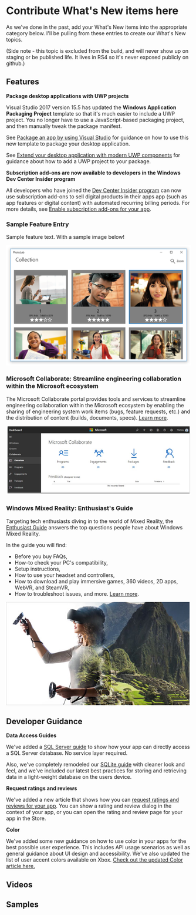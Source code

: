 # Contribute What's New items here

As we've done in the past, add your What's New items into the appropriate category below. I'll be pulling from these entries to create our What's New topics.

(Side note - this topic is excluded from the build, and will never show up on staging or be published life. It lives in RS4 so it's never exposed publicly on github.)

## Features

**Package desktop applications with UWP projects**

Visual Studio 2017 version 15.5 has updated the **Windows Application Packaging Project** template so that it's much easier to include a UWP project. You no longer  have to use a JavaScript-based packaging project, and then manually tweak the package manifest.  

See [Package an app by using Visual Studio](https://docs.microsoft.com/en-us/windows/uwp/porting/desktop-to-uwp-packaging-dot-net) for guidance on how to use this new template to package your desktop application.

See [Extend your desktop application with modern UWP components](https://docs.microsoft.com/windows/uwp/porting/desktop-to-uwp-extend) for guidance about how to add a UWP project to your package.

**Subscription add-ons are now available to developers in the Windows Dev Center Insider program**

All developers who have joined the [Dev Center Insider program](../publish/dev-center-insider-program.md) can now use subscription add-ons to sell digital products in their apps app (such as app features or digital content) with automated recurring billing periods. For more details, see [Enable subscription add-ons for your app](../monetize/enable-subscription-add-ons-for-your-app.md).

### Sample Feature Entry

Sample feature text. With a sample image below!

![Screenshot of PhotoLab sample showing photo gallery page](images/PhotoLab-gallery-page.png)

### Microsoft Collaborate: Streamline engineering collaboration within the Microsoft ecosystem

The Microsoft Collaborate portal provides tools and services to streamline engineering collaboration within the Microsoft ecosystem by enabling the sharing of engineering system work items (bugs, feature requests, etc.) and the distribution of content (builds, documents, specs). [Learn more](https://docs.microsoft.com/en-us/collaborate).

![Microsoft Collaborate in Dev Center Dashboard](images/microsoft_collaborate_screenshot.PNG)

### Windows Mixed Reality: Enthusiast's Guide

Targeting tech enthusiasts diving in to the world of Mixed Reality, the [Enthusiast Guide](https://docs.microsoft.com/en-us/windows/mixed-reality/enthusiast-guide/) answers the top questions people have about Windows Mixed Reality. 

In the guide you will find: 
- Before you buy FAQs, 
- How-to check your PC's compatibility, 
- Setup instructions, 
- How to use your headset and controllers, 
- How to download and play immersive games, 360 videos, 2D apps, WebVR, and SteamVR, 
- How to troubleshoot issues, and more.
[Learn more](https://docs.microsoft.com/en-us/windows/mixed-reality/enthusiast-guide/).

![Windows Mixed Reality headset user and motion controllers](images/BeforeYouBegin-tile.jpg)

## Developer Guidance

**Data Access Guides**

We've added a [SQL Server guide](https://docs.microsoft.com/windows/uwp/data-access/sql-server-databases) to show how your app can directly access a SQL Server database. No service layer required.

Also, we've completely remodeled our [SQLite guide](https://docs.microsoft.com/windows/uwp/data-access/sqlite-databases) with cleaner look and feel, and we've included our latest best practices for storing and retrieving data in a light-weight database on the users device.

**Request ratings and reviews**

We've added a new article that shows how you can [request ratings and reviews for your app](../monetize/request-ratings-and-reviews.md). You can show a rating and review dialog in the context of your app, or you can open the rating and review page for your app in the Store.

**Color**

We've added some new guidance on how to use color in your apps for the best possible user experience. This includes API usage scenarios as well as general guidance about UI design and accessibility. We've also updated the list of user accent colors available on Xbox. [Check out the updated Color article here.](https://docs.microsoft.com/en-us/windows/uwp/design/style/color)

## Videos

## Samples
